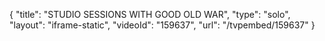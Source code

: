 {
    "title": "STUDIO SESSIONS WITH GOOD OLD WAR",
    "type": "solo",
    "layout": "iframe-static",
    "videoId": "159637",
    "url": "\/tvpembed\/159637"
}
